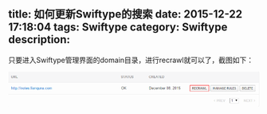 title: 如何更新Swiftype的搜索
date: 2015-12-22 17:18:04
tags: Swiftype
category: Swiftype
description:
---

只要进入Swiftype管理界面的domain目录，进行recrawl就可以了，截图如下： 

![Swiftype更新搜索](/images/swiftype-update.png)

<!--more-->


